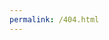 ```yaml
---
permalink: /404.html 
---
```

<meta http-equiv="refresh" content="1; URL='https://apihoteldosnobres.azurewebsites.net/'"/>